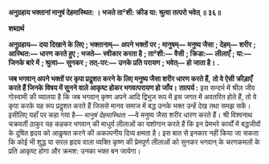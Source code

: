 **अनुग्रहाय भक्तानां मानुषं देहमास्थित: ।** **भजते ता²शी: क्रीड या: श्रुत्वा तत्परो भवेत् ॥ ३६॥** 

**शब्दार्थ** 

**अनुग्रहाय—** **दया दिखाने के लिए** **; भक्तानाम्—** **अपने भक्तों पर** **; मानुषम्—** **मनुष्य जैसा** **; देहम्—** **शरीर** **; आस्थित:—** **धारण** **करते हुए** **; भजते—** **स्वीकार करता है** **; ता²शी:—** **वैसी** **; क्रिडा:—** **लीलाएँ** **; या:—** **जिनके बारे में** **; श्रुत्वा—** **सुनकर** **; तत्-पर:—** **उनके प्रति परायण** **; भवेत्—** **हो जाता है।** **.** 

**जब भगवान् अपने भक्तों पर कृपा प्रदॢशत करने के लिए मनुष्य जैसा शरीर धारण करते हैं,** **तो वे ऐसी क्रीड़ाएँ करते हैं जिनके विषय में सुनने वाले आकृष्ट होकर भगवत्परायण हो जाँय।** **तात्पर्य :** इस सन्दर्भ में श्रील जीव गोस्वामी की व्यालया है कि जब भगवान् कृष्ण अपने आदि द्विभुज रूप में इस जगत में अवतरित होते हैं, तो वे कृपा करके यह रूप प्रदॢशत करते हैं जिससे मानव समाज में बद्ध उनके भक्त उन्हें देख तथा समझ सकें। इसीलिए यहाँ पर कहा गया है— *मानुषं* *देहमास्थित:* —वे मनुष्य जैसा शरीर धारण करते हैं। श्री विश्वनाथ चक्रवर्ती ठाकुर यह कहकर भगवान् की माधुर्य लीलाओं का यशोगान करते हैं कि इन प्रेमभरे कार्यों में बद्धजीवों के दूषित हृदय को आकॢषत करने की अकल्पनीय दिव्य क्षमता है। इस बात से इनकार नहीं किया जा सकता कि कोई भी शुद्ध या सरल हृदय वाला व्यक्ति कृष्ण की प्रेमपूर्ण लीलाओं को सुनकर भगवान् के चरणकमलों के प्रति आकृष्ट होगा और क्रमश: उनका भक्त बन जायेगा।  